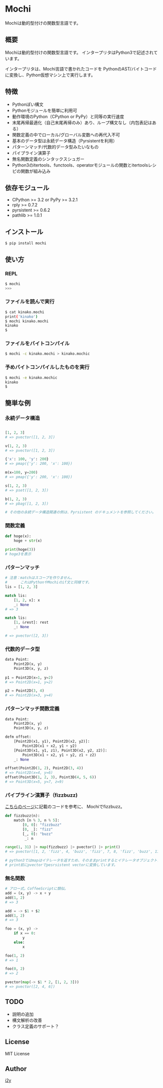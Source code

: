 Mochi
====

Mochiは動的型付けの関数型言語です。


## 概要
Mochiは動的型付けの関数型言語です。
インタープリタはPython3で記述されています。

インタープリタは、Mochi言語で書かれたコードを
PythonのAST/バイトコードに変換し、Python仮想マシン上で実行します。


## 特徴
- Pythonぽい構文
- Pythonモジュールを簡単に利用可
- 動作環境のPython（CPython or PyPy）と同等の実行速度
- 末尾再帰最適化（自己末尾再帰のみ）あり、ループ構文なし（内包表記はある）
- 関数定義の中でローカル/グローバル変数への再代入不可
- 基本のデータ型は永続データ構造（Pyrsistentを利用）
- パターンマッチ/代数的データ型みたいなもの
- パイプライン演算子
- 無名関数定義のシンタックスシュガー
- Python3のitertools、functools、operatorモジュールの関数とitertoolsレシピの関数が組み込み


## 依存モジュール
- CPython >= 3.2 or PyPy >= 3.2.1 
- rply >= 0.7.2
- pyrsistent >= 0.6.2
- pathlib >= 1.0.1


## インストール

```sh
$ pip install mochi
```


## 使い方

### REPL
```sh
$ mochi
>>> 
```

### ファイルを読んで実行
```sh
$ cat kinako.mochi
print('kinako') 
$ mochi kinako.mochi
kinako
$
```

### ファイルをバイトコンパイル
```sh
$ mochi -c kinako.mochi > kinako.mochic
```

### 予めバイトコンパイルしたものを実行
```sh
$ mochi -e kinako.mochic
kinako
$
```

## 簡単な例


### 永続データ構造
```python

[1, 2, 3]
# => pvector([1, 2, 3])

v(1, 2, 3)
# => pvector([1, 2, 3])

{'x': 100, 'y': 200}
# => pmap({'y': 200, 'x': 100})

m(x=100, y=200)
# => pmap({'y': 200, 'x': 100})

s(1, 2, 3)
# => pset([1, 2, 3])

b(1, 2, 3)
# => pbag([1, 2, 3])

# その他の永続データ構造関連の例は、Pyrsistent のドキュメントを参照してください。
```

### 関数定義
```python
def hoge(x):
    hoge + str(x)
     
print(hoge(3))
# hoge3を表示
```

### パターンマッチ
```python
# 注意：matchはスコープを作りません。
#      これはPythonやMochiのif文と同様です。
lis = [1, 2, 3]

match lis:
    [1, 2, x]: x
    _: None
# => 3

match lis:
    [1, &rest]: rest
    _: None

# => pvector([2, 3])
```

### 代数的データ型
```python
data Point:
    Point2D(x, y)
    Point3D(x, y, z)
    
p1 = Point2D(x=1, y=2)
# => Point2D(x=1, y=2)

p2 = Point2D(3, 4)
# => Point2D(x=3, y=4)
```

### パターンマッチ関数定義
```python
data Point:
    Point2D(x, y)
    Point3D(x, y, z)

defm offset:
    [Point2D(x1, y1), Point2D(x2, y2)]:
        Point2D(x1 + x2, y1 + y2)
    [Point3D(x1, y1, z1), Point3D(x2, y2, z2)]:
        Point3D(x1 + x2, y1 + y2, z1 + z2)
    _: None

offset(Point2D(1, 2), Point2D(3, 4))
# => Point2D(x=4, y=6)
offset(Point3D(1, 2, 3), Point3D(4, 5, 6))
# => Point3D(x=5, y=7, z=9)
```

### パイプライン演算子（fizzbuzz)
[こちらのページ](http://wllwmiilmmw.tumblr.com/post/72971456714/yeti-lang)に記載のコードを参考に、
Mochiでfizzbuzz。
```python
def fizzbuzz(n):
    match [n % 3, n % 5]:
        [0, 0]: "fizzbuzz"
        [0, _]: "fizz"
        [_, 0]: "buzz"
         _: n

range(1, 31) |> map(fizzbuzz) |> pvector() |> print()
# => pvector([1, 2, 'fizz', 4, 'buzz', 'fizz', 7, 8, 'fizz', 'buzz', 11, 'fizz', 13, 14, 'fizzbuzz', 16, 17, 'fizz', 19, 'buzz', 'fizz', 22, 23, 'fizz', 'buzz', 26, 'fizz', 28, 29, 'fizzbuzz'])

# python3ではmapはイテレータを返すため、そのままprintするとイテレータオブジェクト自体を表示するので、
# print前にpvectorでpesrsistent vectorに変換しています。
```

### 無名関数
```python
# アロー式。CoffeeScriptに類似。
add = (x, y) -> x + y
add(1, 2)
# => 3

add = -> $1 + $2
add(1, 2)
# => 3

foo = (x, y) ->
    if x == 0:
        y
    else:
        x

foo(1, 2)
# => 1

foo(0, 2)
# => 2

pvector(map(-> $1 * 2, [1, 2, 3]))
# => pvector([2, 4, 6])
```


## TODO
- 説明の追加
- 構文解析の改善
- クラス定義のサポート？

## License
MIT License

## Author

[i2y](https://github.com/i2y)